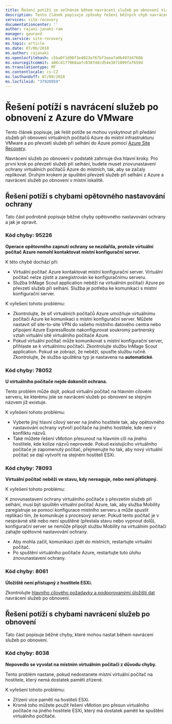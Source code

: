 ```yaml
---
title: Řešení potíží se selháním během navrácení služeb po obnovení virtuálních počítačů Azure do VMware v místním prostředí pomocí Azure Site Recovery | Dokumentace Microsoftu
description: Tento článek popisuje způsoby řešení běžných chyb navrácení služeb po obnovení a opětovného nastavování ochrany během navrácení služeb po obnovení do VMware z Azure pomocí Azure Site Recovery.
services: site-recovery
documentationcenter: ''
author: rajani-janaki-ram
manager: gauravd
ms.service: site-recovery
ms.topic: article
ms.date: 07/06/2018
ms.author: rajanaki
ms.openlocfilehash: c5ba0f1d98f3e4023e767bf3eea7a0b497d47686
ms.sourcegitcommit: a06c4177068aafc8387ddcd54e3071099faf659d
ms.translationtype: MT
ms.contentlocale: cs-CZ
ms.lasthandoff: 07/09/2018
ms.locfileid: "37920959"
---
```

# <a name="troubleshoot-failback-from-azure-to-vmware"></a>Řešení potíží s navrácení služeb po obnovení z Azure do VMware

Tento článek popisuje, jak řešit potíže se mohou vyskytnout při předání služeb při obnovení virtuálních počítačů Azure do místní infrastrukturu VMware a po převzetí služeb při selhání do Azure pomocí [Azure Site Recovery](site-recovery-overview.md).

Navrácení služeb po obnovení v podstatě zahrnuje dva hlavní kroky. Pro první krok po převzetí služeb při selhání, budete muset znovunastavení ochrany virtuálních počítačů Azure do místních, tak, aby se začaly replikovat. Druhým krokem je spuštění převzetí služeb při selhání z Azure a navrácení služeb po obnovení v místní lokalitě.

## <a name="troubleshoot-reprotection-errors"></a>Řešení potíží s chybami opětovného nastavování ochrany

Tato část podrobně popisuje běžné chyby opětovného nastavování ochrany a jak je opravit.

### <a name="error-code-95226"></a>Kód chyby: 95226

**Operace opětovného zapnutí ochrany se nezdařila, protože virtuální počítač Azure nemohl kontaktovat místní konfigurační server.**

K této chybě dochází při:

* Virtuální počítač Azure kontaktovat místní konfigurační server. Virtuální počítač nelze zjistit a zaregistrován ke konfiguračnímu serveru.
* Služba InMage Scout application neběží na virtuálním počítači Azure po převzetí služeb při selhání. Služba je potřeba ke komunikaci s místní konfigurační server.

K vyřešení tohoto problému:

* Zkontrolujte, že síť virtuálních počítačů Azure umožňuje virtuálnímu počítači Azure ke komunikaci s místní konfigurační server. Můžete nastavit síť site-to-site VPN do vašeho místního datového centra nebo připojení Azure ExpressRoute nakonfigurovat soukromý partnerský vztah virtuální sítě virtuálního počítače Azure.
* Pokud virtuální počítač může komunikovat s místní konfigurační server, přihlaste se k virtuálnímu počítači. Zkontrolujte službu InMage Scout application. Pokud se zobrazí, že neběží, spusťte službu ručně. Zkontrolujte, že služba spuštěna typ je nastavena na **automatické**.

### <a name="error-code-78052"></a>Kód chyby: 78052

**U virtuálního počítače nejde dokončit ochrana.**

Tento problém může dojít, pokud virtuální počítač na hlavním cílovém serveru, ke kterému jste se navrácení služeb po obnovení se stejným názvem již existuje.

K vyřešení tohoto problému:

* Vyberte jiný hlavní cílový server na jiného hostitele tak, aby opětovného nastavování ochrany vytvoří počítače na jiného hostitele, kde není v konfliktu názvů.
* Také můžete řešení vMotion přesunout na hlavním cíli na jiného hostitele, kde kolize názvů neprovede. Pokud existujícího virtuálního počítače je zapomenutý počítač, přejmenujte ho tak, aby nový virtuální počítač se dají vytvořit na stejném hostiteli ESXi.


### <a name="error-code-78093"></a>Kód chyby: 78093

**Virtuální počítač neběží ve stavu, kdy nereaguje, nebo není přístupný.**

K vyřešení tohoto problému:

K znovunastavení ochrany virtuálního počítače s převzetím služeb při selhání, musí být spuštěn virtuální počítač Azure, tak, aby služba Mobility zaregistruje se pomocí konfigurace místního serveru a může spustit replikaci tím, že komunikuje s procesový server. Pokud tento počítač je v nesprávné sítě nebo není spuštěné (přestala stavu nebo vypnout dolů), konfigurační server se nemůže připojit službu Mobility na virtuálním počítači zahajte opětovné nastavování ochrany.

* Aby mohla začít, komunikaci zpět do místních, restartujte virtuální počítač.
* Po spuštění virtuálního počítače Azure, restartujte tuto úlohu znovunastavení ochrany.

### <a name="error-code-8061"></a>Kód chyby: 8061

**Úložiště není přístupný z hostitele ESXi.**

Zkontrolujte [hlavního cílového požadavky a podporovanými úložišti dat](vmware-azure-reprotect.md#deploy-a-separate-master-target-server) navrácení služeb po obnovení.


## <a name="troubleshoot-failback-errors"></a>Řešení potíží s chybami navrácení služeb po obnovení

Tato část popisuje běžné chyby, které mohou nastat během navrácení služeb po obnovení.

### <a name="error-code-8038"></a>Kód chyby: 8038

**Nepovedlo se vyvolat na místním virtuálním počítači z důvodu chyby.**

Tento problém nastane, pokud nedostanete místní virtuální počítač na hostitele, který nemá dostatek paměti zřízené. 

K vyřešení tohoto problému:

* Zřízení více paměti na hostiteli ESXi.
* Kromě toho můžete použít řešení vMotion pro přesun virtuálního počítače na jiného hostitele ESXi, který má dostatek paměti ke spuštění virtuálního počítače.
